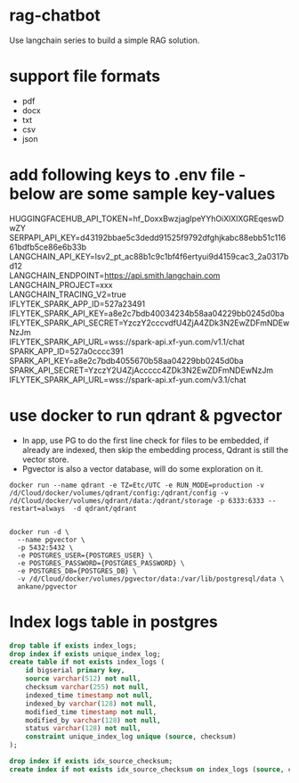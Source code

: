 # rag-chatbot
Use langchain series to build a simple RAG solution.

# support file formats
- pdf
- docx
- txt
- csv
- json


# add following keys to .env file - below are some sample key-values
HUGGINGFACEHUB_API_TOKEN=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  
SERPAPI_API_KEY=d43192bbae5c3dedd91525f9792dfghjkabc88ebb51c11661bdfb5ce86e6b33b  
LANGCHAIN_API_KEY=lsv2_pt_ac88b1c9c1bf4f6ertyui9d4159cac3_2a0317bd12  
LANGCHAIN_ENDPOINT=https://api.smith.langchain.com  
LANGCHAIN_PROJECT=xxx  
LANGCHAIN_TRACING_V2=true  
IFLYTEK_SPARK_APP_ID=527a23491  
IFLYTEK_SPARK_API_KEY=a8e2c7bdb40034234b58aa04229bb0245d0ba  
IFLYTEK_SPARK_API_SECRET=YzczY2cccvdfU4ZjA4ZDk3N2EwZDFmNDEwNzJm  
IFLYTEK_SPARK_API_URL=wss://spark-api.xf-yun.com/v1.1/chat  
SPARK_APP_ID=527a0cccc391  
SPARK_API_KEY=a8e2c7bdb4055670b58aa04229bb0245d0ba  
SPARK_API_SECRET=YzczY2U4ZjAccccc4ZDk3N2EwZDFmNDEwNzJm  
IFLYTEK_SPARK_API_URL=wss://spark-api.xf-yun.com/v3.1/chat  

# use docker to run qdrant & pgvector
- In app, use PG to do the first line check for files to be embedded, if already are indexed, then skip the embedding process,
Qdrant is still the vector store.
- Pgvector is also a vector database, will do some exploration on it.
```shell
docker run --name qdrant -e TZ=Etc/UTC -e RUN_MODE=production -v /d/Cloud/docker/volumes/qdrant/config:/qdrant/config -v /d/Cloud/docker/volumes/qdrant/data:/qdrant/storage -p 6333:6333 --restart=always  -d qdrant/qdrant


docker run -d \
  --name pgvector \
  -p 5432:5432 \
  -e POSTGRES_USER={POSTGRES_USER} \
  -e POSTGRES_PASSWORD={POSTGRES_PASSWORD} \
  -e POSTGRES_DB={POSTGRES_DB} \
  -v /d/Cloud/docker/volumes/pgvector/data:/var/lib/postgresql/data \
  ankane/pgvector
```

# Index logs table in postgres
```sql
drop table if exists index_logs;
drop index if exists unique_index_log;
create table if not exists index_logs (
    id bigserial primary key,
    source varchar(512) not null,
    checksum varchar(255) not null,
    indexed_time timestamp not null,
    indexed_by varchar(128) not null,
    modified_time timestamp not null,
    modified_by varchar(128) not null,
    status varchar(128) not null,
    constraint unique_index_log unique (source, checksum)
);

drop index if exists idx_source_checksum;
create index if not exists idx_source_checksum on index_logs (source, checksum);
```